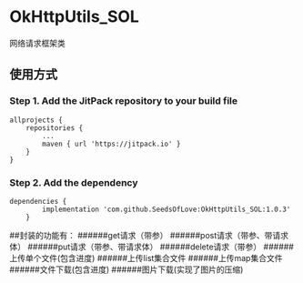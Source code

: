 # OkHttpUtils_SOL
网络请求框架类

## 使用方式
### Step 1. Add the JitPack repository to your build file
```
allprojects {
    repositories {
        ...
        maven { url 'https://jitpack.io' }
    }
}
```
### Step 2. Add the dependency
```
dependencies {
        implementation 'com.github.SeedsOfLove:OkHttpUtils_SOL:1.0.3'
	}
```

##封装的功能有：
######get请求（带参）
######post请求（带参、带请求体）
######put请求（带参、带请求体）
######delete请求（带参）
######上传单个文件(包含进度)
######上传list集合文件
######上传map集合文件
######文件下载(包含进度)
######图片下载(实现了图片的压缩)